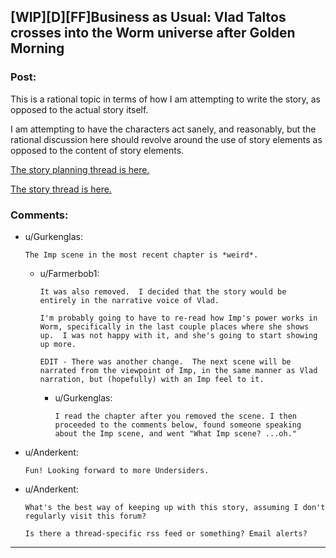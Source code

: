 ## [WIP][D][FF]Business as Usual: Vlad Taltos crosses into the Worm universe after Golden Morning

### Post:

This is a rational topic in terms of how I am attempting to write the story, as opposed to the actual story itself.

I am attempting to have the characters act sanely, and reasonably, but the rational discussion here should revolve around the use of story elements as opposed to the content of story elements.

[The story planning thread is here.](https://forums.sufficientvelocity.com/threads/planning-business-as-usual-vlad-taltos-x-worm-post-golden-morning.19061/)

[The story thread is here.](https://forums.sufficientvelocity.com/threads/story-business-as-usual-vlad-taltos-x-worm-post-golden-morning.19060/)

### Comments:

- u/Gurkenglas:
  ```
  The Imp scene in the most recent chapter is *weird*.
  ```

  - u/Farmerbob1:
    ```
    It was also removed.  I decided that the story would be entirely in the narrative voice of Vlad.

    I'm probably going to have to re-read how Imp's power works in Worm, specifically in the last couple places where she shows up.  I was not happy with it, and she's going to start showing up more.

    EDIT - There was another change.  The next scene will be narrated from the viewpoint of Imp, in the same manner as Vlad narration, but (hopefully) with an Imp feel to it.
    ```

    - u/Gurkenglas:
      ```
      I read the chapter after you removed the scene. I then proceeded to the comments below, found someone speaking about the Imp scene, and went "What Imp scene? ...oh."
      ```

- u/Anderkent:
  ```
  Fun! Looking forward to more Undersiders.
  ```

- u/Anderkent:
  ```
  What's the best way of keeping up with this story, assuming I don't regularly visit this forum?

  Is there a thread-specific rss feed or something? Email alerts?
  ```

---

